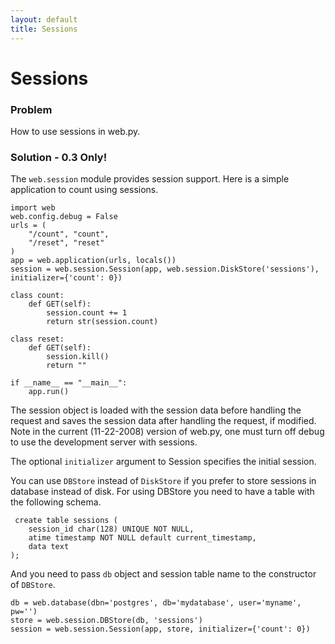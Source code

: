 ```yaml
---
layout: default
title: Sessions
---
```


# Sessions

### Problem

How to use sessions in web.py.

### Solution - 0.3 Only!

The `web.session` module provides session support. Here is a simple application to count using sessions.

    import web
    web.config.debug = False
    urls = (
        "/count", "count",
        "/reset", "reset"
    )
    app = web.application(urls, locals())
    session = web.session.Session(app, web.session.DiskStore('sessions'), initializer={'count': 0})

    class count:
        def GET(self):
            session.count += 1
            return str(session.count)
            
    class reset:
        def GET(self):
            session.kill()
            return ""

    if __name__ == "__main__":
        app.run()

The session object is loaded with the session data before handling the request and saves the session data after handling the request, if modified. Note in the current (11-22-2008) version of web.py, one must turn off debug to use the development server with sessions.

The optional `initializer` argument to Session specifies the initial session.

You can use `DBStore` instead of `DiskStore` if you prefer to store sessions in database instead of disk. For using DBStore you need to have a table with the following schema.

     create table sessions (
        session_id char(128) UNIQUE NOT NULL,
        atime timestamp NOT NULL default current_timestamp,
        data text
    );

And you need to pass `db` object and session table name to the constructor of `DBStore`.

    db = web.database(dbn='postgres', db='mydatabase', user='myname', pw='')
    store = web.session.DBStore(db, 'sessions')
    session = web.session.Session(app, store, initializer={'count': 0})
